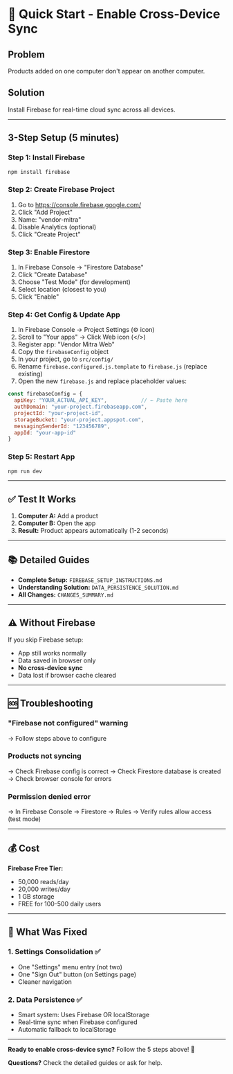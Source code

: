 # 🚀 Quick Start - Enable Cross-Device Sync

## Problem
Products added on one computer don't appear on another computer.

## Solution
Install Firebase for real-time cloud sync across all devices.

---

## 3-Step Setup (5 minutes)

### Step 1: Install Firebase
```bash
npm install firebase
```

### Step 2: Create Firebase Project
1. Go to https://console.firebase.google.com/
2. Click "Add Project"
3. Name: "vendor-mitra"
4. Disable Analytics (optional)
5. Click "Create Project"

### Step 3: Enable Firestore
1. In Firebase Console → "Firestore Database"
2. Click "Create Database"
3. Choose "Test Mode" (for development)
4. Select location (closest to you)
5. Click "Enable"

### Step 4: Get Config & Update App
1. In Firebase Console → Project Settings (⚙️ icon)
2. Scroll to "Your apps" → Click Web icon (</>)
3. Register app: "Vendor Mitra Web"
4. Copy the `firebaseConfig` object
5. In your project, go to `src/config/`
6. Rename `firebase.configured.js.template` to `firebase.js` (replace existing)
7. Open the new `firebase.js` and replace placeholder values:

```javascript
const firebaseConfig = {
  apiKey: "YOUR_ACTUAL_API_KEY",           // ← Paste here
  authDomain: "your-project.firebaseapp.com",
  projectId: "your-project-id",
  storageBucket: "your-project.appspot.com",
  messagingSenderId: "123456789",
  appId: "your-app-id"
}
```

### Step 5: Restart App
```bash
npm run dev
```

---

## ✅ Test It Works

1. **Computer A:** Add a product
2. **Computer B:** Open the app
3. **Result:** Product appears automatically (1-2 seconds)

---

## 📚 Detailed Guides

- **Complete Setup:** `FIREBASE_SETUP_INSTRUCTIONS.md`
- **Understanding Solution:** `DATA_PERSISTENCE_SOLUTION.md`
- **All Changes:** `CHANGES_SUMMARY.md`

---

## ⚠️ Without Firebase

If you skip Firebase setup:
- App still works normally
- Data saved in browser only
- **No cross-device sync**
- Data lost if browser cache cleared

---

## 🆘 Troubleshooting

### "Firebase not configured" warning
→ Follow steps above to configure

### Products not syncing
→ Check Firebase config is correct
→ Check Firestore database is created
→ Check browser console for errors

### Permission denied error
→ In Firebase Console → Firestore → Rules
→ Verify rules allow access (test mode)

---

## 💰 Cost

**Firebase Free Tier:**
- 50,000 reads/day
- 20,000 writes/day
- 1 GB storage
- FREE for 100-500 daily users

---

## 🎯 What Was Fixed

### 1. Settings Consolidation ✅
- One "Settings" menu entry (not two)
- One "Sign Out" button (on Settings page)
- Cleaner navigation

### 2. Data Persistence ✅
- Smart system: Uses Firebase OR localStorage
- Real-time sync when Firebase configured
- Automatic fallback to localStorage

---

**Ready to enable cross-device sync?** Follow the 5 steps above! 🚀

**Questions?** Check the detailed guides or ask for help.
